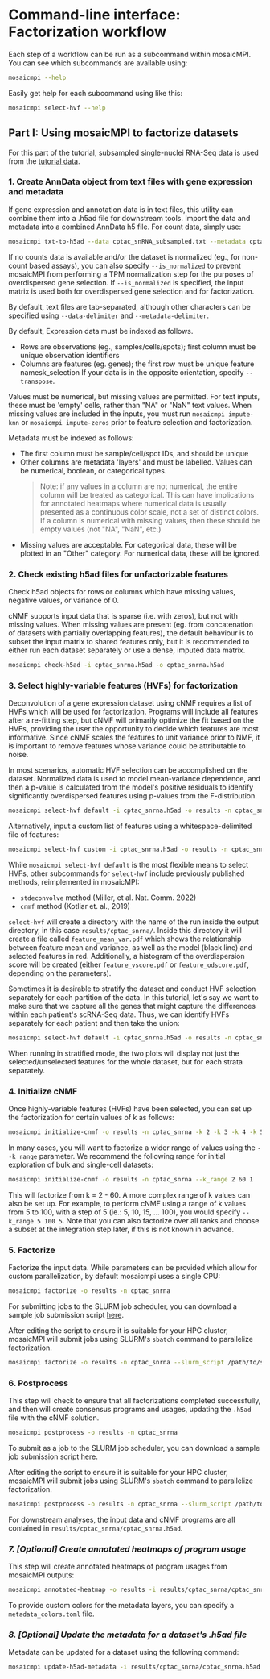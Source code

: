 # Command-line interface: Factorization workflow

Each step of a workflow can be run as a subcommand within mosaicMPI. You can see which subcommands are available using:

```bash
mosaicmpi --help
```

Easily get help for each subcommand using like this:

```bash
mosaicmpi select-hvf --help
```

## Part I: Using mosaicMPI to factorize datasets

For this part of the tutorial, subsampled single-nuclei RNA-Seq data is used from the [tutorial data](https://github.com/MorrissyLab/mosaicMPI/tree/main/tutorial_data).

### 1. Create AnnData object from text files with gene expression and metadata

If gene expression and annotation data is in text files, this utility can combine them into a .h5ad file for downstream tools. Import the data and metadata into a
combined AnnData h5 file. For count data, simply use:

```bash
mosaicmpi txt-to-h5ad --data cptac_snRNA_subsampled.txt --metadata cptac_snRNA_subsampled.metadata.txt -o cptac_snrna.h5ad
```

If no counts data is available and/or the dataset is normalized (eg., for non-count based assays), you can also specify `--is_normalized` to prevent mosaicMPI from
performing a TPM normalization step for the purposes of overdispersed gene selection. If `--is_normalized` is specified, the input matrix is used both for overdispersed
gene selection and for factorization. 

By default, text files are tab-separated, although other characters can be specified using `--data-delimiter` and `--metadata-delimiter`.

By default, Expression data must be indexed as follows.
  - Rows are observations (eg., samples/cells/spots); first column must be unique observation identifiers
  - Columns are features (eg. genes); the first row must be unique feature namesk_selection
If your data is in the opposite orientation, specify `--transpose`.

Values must be numerical, but missing values are permitted. For text inputs, these must be 'empty' cells, rather than "NA" or "NaN" text values. When missing
values are included in the inputs, you must run `mosaicmpi impute-knn` or `mosaicmpi impute-zeros` prior to feature selection and factorization.

Metadata must be indexed as follows:

  - The first column must be sample/cell/spot IDs, and should be unique
  - Other columns are metadata 'layers' and must be labelled. Values can be numerical, boolean, or categorical types.
      > Note: if any values in a column are not numerical, the entire column will be treated as categorical. This can have implications for annotated heatmaps
      where numerical data is usually presented as a continuous color scale, not a set of distinct colors. If a column is numerical with missing values, then these should be empty values (not "NA", "NaN", etc.)
  - Missing values are acceptable. For categorical data, these will be plotted in an "Other" category. For numerical data, these will be ignored.

### 2. Check existing h5ad files for unfactorizable features

Check h5ad objects for rows or columns which have missing values, negative values, or variance of 0.

cNMF  supports input data that is sparse (i.e. with zeros), but not with missing values. When missing values are present (eg. from concatenation of datasets with partially overlapping features), the default behaviour is to subset the input matrix to shared features only, but it is recommended to either run each dataset separately or use a dense, imputed data matrix.

```bash
mosaicmpi check-h5ad -i cptac_snrna.h5ad -o cptac_snrna.h5ad
```

### 3. Select highly-variable features (HVFs) for factorization

Deconvolution of a gene expression dataset using cNMF requires a list of HVFs which will be used for factorization. Programs will include all features after a re-fitting step, but cNMF will primarily optimize the fit based on the HVFs, providing the user the opportunity to decide which features are most informative. Since cNMF scales the features to unit variance prior to NMF, it is important to remove features whose variance could be attributable to noise.

In most scenarios, automatic HVF selection can be accomplished on the dataset. Normalized data is used to model mean-variance dependence, and then a p-value is calculated from the model's positive residuals to identify significantly overdispersed features using p-values from the F-distribution.

```bash
mosaicmpi select-hvf default -i cptac_snrna.h5ad -o results -n cptac_snrna --alpha 0.05
```

Alternatively, input a custom list of features using a whitespace-delimited file of features:
```bash
mosaicmpi select-hvf custom -i cptac_snrna.h5ad -o results -n cptac_snrna --feature_list features.txt
```

While `mosaicmpi select-hvf default` is the most flexible means to select HVFs, other subcommands for `select-hvf` include previously published methods, reimplemented in mosaicMPI:
  - `stdeconvolve` method (Miller, et al. Nat. Comm. 2022)
  - `cnmf` method (Kotliar et. al., 2019)

`select-hvf` will create a directory with the name of the run inside the output directory, in this case `results/cptac_snrna/`.
Inside this directory it will create a file called `feature_mean_var.pdf` which shows the relationship between feature mean and variance, as well as the model (black line) and selected features in red. Additionally, a histogram of the overdispersion score will be created (either `feature_vscore.pdf` or `feature_odscore.pdf`, depending on the parameters).

Sometimes it is desirable to stratify the dataset and conduct HVF selection separately for each partition of the data. In this tutorial, let's say we want to make sure that we capture all the genes that might capture the differences within each patient's scRNA-Seq data. Thus, we can identify HVFs separately for each patient and then take the union:

```bash
mosaicmpi select-hvf default -i cptac_snrna.h5ad -o results -n cptac_snrna --alpha 0.05 --stratify_by patient
```

When running in stratified mode, the two plots will display not just the selected/unselected features for the whole dataset, but for each strata separately.

### 4. Initialize cNMF

Once highly-variable features (HVFs) have been selected, you can set up the factorization for certain values of k as follows:

```bash
mosaicmpi initialize-cnmf -o results -n cptac_snrna -k 2 -k 3 -k 4 -k 5
```

In many cases, you will want to factorize a wider range of values using the `--k_range` parameter. We recommend the following range for initial exploration of bulk and single-cell datasets:

```bash
mosaicmpi initialize-cnmf -o results -n cptac_snrna --k_range 2 60 1
```
This will factorize from k = 2 - 60. A more complex range of k values can also be set up. For example, to perform cNMF using a range of k values from 5 to 100, with a step of 5 (ie.: 5, 10, 15, ... 100), you would specify `--k_range 5 100 5`. Note that you can also factorize over all ranks and choose a subset at the integration step later, if this is not known in advance.

### 5. Factorize

Factorize the input data. While parameters can be provided which allow for custom parallelization, by default mosaicmpi uses a single CPU:

```bash
mosaicmpi factorize -o results -n cptac_snrna
```

For submitting jobs to the SLURM job scheduler, you can download a sample job submission script [here](https://github.com/MorrissyLab/mosaicMPI/tree/main/scripts/slurm_factorize.sh).

After editing the script to ensure it is suitable for your HPC cluster, mosaicMPI will submit jobs using SLURM's `sbatch` command to parallelize factorization.

```bash
mosaicmpi factorize -o results -n cptac_snrna --slurm_script /path/to/slurm_factorize.sh
```

### 6. Postprocess

This step will check to ensure that all factorizations completed successfully, and then will create consensus programs and usages, updating the `.h5ad` file with the cNMF solution.

```bash
mosaicmpi postprocess -o results -n cptac_snrna
```

To submit as a job to the SLURM job scheduler, you can download a sample job submission script [here](https://github.com/MorrissyLab/mosaicMPI/tree/main/scripts/slurm_postprocess.sh).

After editing the script to ensure it is suitable for your HPC cluster, mosaicMPI will submit jobs using SLURM's `sbatch` command to parallelize factorization.

```bash
mosaicmpi postprocess -o results -n cptac_snrna --slurm_script /path/to/slurm_postprocess.sh
```

For downstream analyses, the input data and cNMF programs are all contained in `results/cptac_snrna/cptac_snrna.h5ad`.

### *7. [Optional] Create annotated heatmaps of program usage*

This step will create annotated heatmaps of program usages from mosaicMPI outputs:

```bash
mosaicmpi annotated-heatmap -o results -i results/cptac_snrna/cptac_snrna.h5ad
```

To provide custom colors for the metadata layers, you can specify a `metadata_colors.toml` file.

### *8. [Optional] Update the metadata for a dataset's .h5ad file*

Metadata can be updated for a dataset using the following command:

```bash
mosaicmpi update-h5ad-metadata -i results/cptac_snrna/cptac_snrna.h5ad -m cptac_snRNA_subsampled.metadata_updated.txt
```

